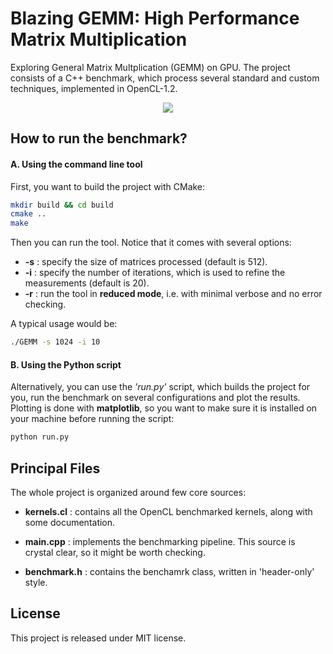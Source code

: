 # Blazing GEMM: High Performance Matrix Multiplication

Exploring General Matrix Multplication (GEMM) on GPU. 
The project consists of a C++ benchmark, which process several standard and custom techniques, implemented in OpenCL-1.2.

<p align="center">
  <img src="https://github.com/Cryst4L/Blazing-GEMM/blob/master/results.png"/>
</p>

## How to run the benchmark?

#### A. Using the command line tool

First, you want to build the project with CMake:

```sh
mkdir build && cd build
cmake ..
make
```

Then you can run the tool. Notice that it comes with several options:

* **-s** : specify the size of matrices processed (default is 512).
* **-i** : specify the number of iterations, which is used to refine the measurements (default is 20).
* **-r** : run the tool in **reduced mode**, i.e. with minimal verbose and no error checking.

A typical usage would be:

```sh
./GEMM -s 1024 -i 10
```

#### B. Using the Python script

Alternatively, you can use the _'run.py'_ script, which builds the project for you, run the benchmark on several configurations and plot the results.
Plotting is done with **matplotlib**, so you want to make sure it is installed on your machine before running the script:

```sh
python run.py
```

## Principal Files

The whole project is organized around few core sources:

* **kernels.cl** : contains all the OpenCL benchmarked kernels, along with some documentation.

* **main.cpp** : implements the benchmarking pipeline. This source is crystal clear, so it might be worth checking.

* **benchmark.h** : contains the benchamrk class, written in 'header-only' style.

## License

This project is released under MIT license.
